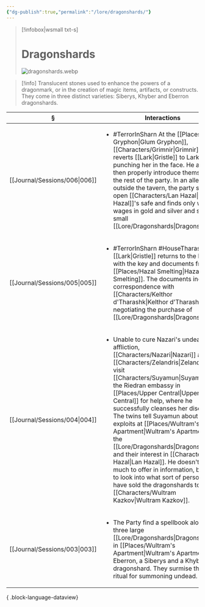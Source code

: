 ```yaml
---
{"dg-publish":true,"permalink":"/lore/dragonshards/"}
---
```


> [!infobox|wsmall txt-s]
> # Dragonshards
> ![dragonshards.webp](/img/user/z_attachments/dragonshards.webp) 

>[!info] Translucent stones used to enhance the powers of a dragonmark, or in the creation of magic items, artifacts, or constructs. They come in three distinct varieties: Siberys, Khyber and Eberron dragonshards.

| §                                | Interactions                                                                                                                                                                                                                                                                                                                                                                                                                                                                                   |
| -------------------------------- | ---------------------------------------------------------------------------------------------------------------------------------------------------------------------------------------------------------------------------------------------------------------------------------------------------------------------------------------------------------------------------------------------------------------------------------------------------------------------------------------------- |
| [[Journal/Sessions/006\|006]] | <ul><li>#TerrorInSharn At the [[Places/Glum Gryphon\|Glum Gryphon]], [[Characters/Grimnir\|Grimnir]] reverts [[Lark\\|Gristle]] to Lark by punching her in the face. He and Lark then properly introduce themselves to the rest of the party. In an alley outside the tavern, the party smashes open [[Characters/Lan Hazal\|Lan Hazal]]'s safe and finds only workers' wages in gold and silver and some small [[Lore/Dragonshards\|Dragonshards]].</li></ul>                                                                                                                   |
| [[Journal/Sessions/005\|005]] | <ul><li>#TerrorInSharn #HouseTharashk [[Lark\\|Gristle]] returns to the Party with the key and documents from [[Places/Hazal Smelting\|Hazal Smelting]]. The documents include correspondence with [[Characters/Kelthor d'Tharashk\|Kelthor d'Tharashk]] negotiating the purchase of [[Lore/Dragonshards\|Dragonshards]].</li></ul>                                                                                                                                                                                                                                     |
| [[Journal/Sessions/004\|004]] | <ul><li>Unable to cure Nazari's undead affliction, [[Characters/Nazari\|Nazari]] and [[Characters/Zelandris\|Zelandris]] visit [[Characters/Suyamun\|Suyamun]] at the Riedran embassy in [[Places/Upper Central\|Upper Central]] for help, where he successfully cleanses her disease. The twins tell Suyamun about their exploits at [[Places/Wultram's Apartment\|Wultram's Apartment]], the [[Lore/Dragonshards\|Dragonshards]], and their interest in [[Characters/Lan Hazal\|Lan Hazal]]. He doesn't have much to offer in information, but vows to look into what sort of person may have sold the dragonshards to [[Characters/Wultram Kazkov\|Wultram Kazkov]].</li></ul> |
| [[Journal/Sessions/003\|003]] | <ul><li>The Party find a spellbook alongside three large [[Lore/Dragonshards\|Dragonshards]] in [[Places/Wultram's Apartment\|Wultram's Apartment]]: an Eberron, a Siberys and a Khyber dragonshard. They surmise this was a ritual for summoning undead.</li></ul>                                                                                                                                                                                                                                                                           |

{ .block-language-dataview}